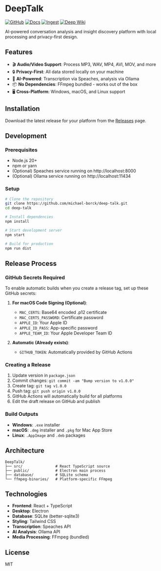 # DeepTalk

[![GitHub](https://img.shields.io/badge/GitHub-Repository-181717?style=flat&logo=github)](https://github.com/michael-borck/deep-talk)
[![Docs](https://img.shields.io/badge/Docs-Documentation-blue?style=flat&logo=readthedocs)](https://michael-borck.github.io/deep-talk/)
[![Ingest](https://img.shields.io/badge/GitIngest-View-orange?style=flat)](https://gitingest.com/michael-borck/deep-talk)
[![Deep Wiki](https://img.shields.io/badge/Deep%20Wiki-Explore-green?style=flat)](https://deepwiki.com/michael-borck/deep-talk)

AI-powered conversation analysis and insight discovery platform with local processing and privacy-first design.


## Features

- 🎬 **Audio/Video Support**: Process MP3, WAV, MP4, AVI, MOV, and more
- 🔒 **Privacy-First**: All data stored locally on your machine
- 🎯 **AI-Powered**: Transcription via Speaches, analysis via Ollama
- 📦 **No Dependencies**: FFmpeg bundled - works out of the box
- 🖥️ **Cross-Platform**: Windows, macOS, and Linux support

## Installation

Download the latest release for your platform from the [Releases](https://github.com/michael-borck/deep-talk/releases) page.

## Development

### Prerequisites

- Node.js 20+
- npm or yarn
- (Optional) Speaches service running on http://localhost:8000
- (Optional) Ollama service running on http://localhost:11434

### Setup

```bash
# Clone the repository
git clone https://github.com/michael-borck/deep-talk.git
cd deep-talk

# Install dependencies
npm install

# Start development server
npm start

# Build for production
npm run dist
```

## Release Process

### GitHub Secrets Required

To enable automatic builds when you create a release tag, set up these GitHub secrets:

1. **For macOS Code Signing (Optional)**:
   - `MAC_CERTS`: Base64 encoded .p12 certificate
   - `MAC_CERTS_PASSWORD`: Certificate password
   - `APPLE_ID`: Your Apple ID
   - `APPLE_ID_PASS`: App-specific password
   - `APPLE_TEAM_ID`: Your Apple Developer Team ID

2. **Automatic (Already exists)**:
   - `GITHUB_TOKEN`: Automatically provided by GitHub Actions

### Creating a Release

1. Update version in `package.json`
2. Commit changes: `git commit -am "Bump version to v1.0.0"`
3. Create tag: `git tag v1.0.0`
4. Push tag: `git push origin v1.0.0`
5. GitHub Actions will automatically build for all platforms
6. Edit the draft release on GitHub and publish

### Build Outputs

- **Windows**: `.exe` installer
- **macOS**: `.dmg` installer and `.pkg` for Mac App Store
- **Linux**: `.AppImage` and `.deb` packages

## Architecture

```
DeepTalk/
├── src/               # React TypeScript source
├── public/            # Electron main process
├── database/          # SQLite schema
└── ffmpeg-binaries/   # Platform-specific FFmpeg
```

## Technologies

- **Frontend**: React + TypeScript
- **Desktop**: Electron
- **Database**: SQLite (better-sqlite3)
- **Styling**: Tailwind CSS
- **Transcription**: Speaches API
- **AI Analysis**: Ollama API
- **Media Processing**: FFmpeg (bundled)

## License

MIT